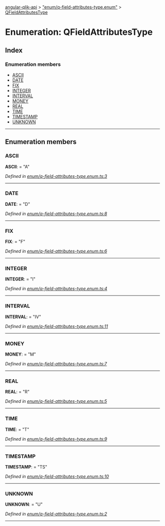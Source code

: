 [angular-qlik-api](../README.md) > ["enum/q-field-attributes-type.enum"](../modules/_enum_q_field_attributes_type_enum_.md) > [QFieldAttributesType](../enums/_enum_q_field_attributes_type_enum_.qfieldattributestype.md)

# Enumeration: QFieldAttributesType

## Index

### Enumeration members

* [ASCII](_enum_q_field_attributes_type_enum_.qfieldattributestype.md#ascii)
* [DATE](_enum_q_field_attributes_type_enum_.qfieldattributestype.md#date)
* [FIX](_enum_q_field_attributes_type_enum_.qfieldattributestype.md#fix)
* [INTEGER](_enum_q_field_attributes_type_enum_.qfieldattributestype.md#integer)
* [INTERVAL](_enum_q_field_attributes_type_enum_.qfieldattributestype.md#interval)
* [MONEY](_enum_q_field_attributes_type_enum_.qfieldattributestype.md#money)
* [REAL](_enum_q_field_attributes_type_enum_.qfieldattributestype.md#real)
* [TIME](_enum_q_field_attributes_type_enum_.qfieldattributestype.md#time)
* [TIMESTAMP](_enum_q_field_attributes_type_enum_.qfieldattributestype.md#timestamp)
* [UNKNOWN](_enum_q_field_attributes_type_enum_.qfieldattributestype.md#unknown)

---

## Enumeration members

<a id="ascii"></a>

###  ASCII

**ASCII**:  = "A"

*Defined in [enum/q-field-attributes-type.enum.ts:3](https://github.com/goekaypamuk/angular-qlik-api/blob/be30617/src/enum/q-field-attributes-type.enum.ts#L3)*

___
<a id="date"></a>

###  DATE

**DATE**:  = "D"

*Defined in [enum/q-field-attributes-type.enum.ts:8](https://github.com/goekaypamuk/angular-qlik-api/blob/be30617/src/enum/q-field-attributes-type.enum.ts#L8)*

___
<a id="fix"></a>

###  FIX

**FIX**:  = "F"

*Defined in [enum/q-field-attributes-type.enum.ts:6](https://github.com/goekaypamuk/angular-qlik-api/blob/be30617/src/enum/q-field-attributes-type.enum.ts#L6)*

___
<a id="integer"></a>

###  INTEGER

**INTEGER**:  = "I"

*Defined in [enum/q-field-attributes-type.enum.ts:4](https://github.com/goekaypamuk/angular-qlik-api/blob/be30617/src/enum/q-field-attributes-type.enum.ts#L4)*

___
<a id="interval"></a>

###  INTERVAL

**INTERVAL**:  = "IV"

*Defined in [enum/q-field-attributes-type.enum.ts:11](https://github.com/goekaypamuk/angular-qlik-api/blob/be30617/src/enum/q-field-attributes-type.enum.ts#L11)*

___
<a id="money"></a>

###  MONEY

**MONEY**:  = "M"

*Defined in [enum/q-field-attributes-type.enum.ts:7](https://github.com/goekaypamuk/angular-qlik-api/blob/be30617/src/enum/q-field-attributes-type.enum.ts#L7)*

___
<a id="real"></a>

###  REAL

**REAL**:  = "R"

*Defined in [enum/q-field-attributes-type.enum.ts:5](https://github.com/goekaypamuk/angular-qlik-api/blob/be30617/src/enum/q-field-attributes-type.enum.ts#L5)*

___
<a id="time"></a>

###  TIME

**TIME**:  = "T"

*Defined in [enum/q-field-attributes-type.enum.ts:9](https://github.com/goekaypamuk/angular-qlik-api/blob/be30617/src/enum/q-field-attributes-type.enum.ts#L9)*

___
<a id="timestamp"></a>

###  TIMESTAMP

**TIMESTAMP**:  = "TS"

*Defined in [enum/q-field-attributes-type.enum.ts:10](https://github.com/goekaypamuk/angular-qlik-api/blob/be30617/src/enum/q-field-attributes-type.enum.ts#L10)*

___
<a id="unknown"></a>

###  UNKNOWN

**UNKNOWN**:  = "U"

*Defined in [enum/q-field-attributes-type.enum.ts:2](https://github.com/goekaypamuk/angular-qlik-api/blob/be30617/src/enum/q-field-attributes-type.enum.ts#L2)*

___

